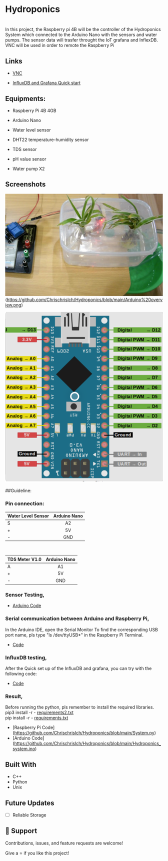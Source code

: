 # Hydroponics

<h1 align="center"><Hydroponics System></h1>
In this project, the Raspberry pi 4B will be the controller of the Hydroponics System which connected to the Arduino Nano with the sensors and water pumps. The sensor data will trasfer throught the IoT grafana and InflexDB. VNC will be used in order to remote the Raspberry Pi

## Links

- [VNC](https://www.realvnc.com/en/connect/download/viewer/)

- [InfluxDB and Grafana Quick start](https://simonhearne.com/2020/pi-influx-grafana/)


## Equipments:

- Raspberry Pi 4B 4GB

- Arduino Nano

- Water level sensor

- DHT22 temperature-humidity sensor
  
- TDS sensor

- pH value sensor
  
- Water pump X2
  
## Screenshots

![Home Page](https://github.com/Chrischrislch/Hydroponics/blob/main/Screenshot%202021-09-07%20at%204.57.31%20PM.png)
(https://github.com/Chrischrislch/Hydroponics/blob/main/Arduino%20overview.png)

![plot](https://github.com/Chrischrislch/Hydroponics/blob/main/Arduino%20overview.png)  

##Guideline:
  
### Pin connection:
  
| Water Level Sensor | Arduino Nano |
| :----------------- | :----------: |
| S                  |   A2   |
| +                  |   5V   |
| -                  |   GND  |

<br>

| TDS Meter V1.0 | Arduino Nano |
| :------------- | :-----------:|
| A              |   A1   |
| +              |   5V   |
| -              |   GND  |




### Sensor Testing,

- [Arduino Code](https://github.com/Chrischrislch/Hydroponics/tree/main/Sensor%20testing)

### Serial communication between Arduino and Raspberry Pi,

In the Arduino IDE, open the Serial Monitor
To find the corresponding USB port name, pls type "ls  /dev/ttyUSB*" in the Raspberry Pi Terminal.

- [Code](https://github.com/Chrischrislch/Hydroponics/tree/main/SerialTest)

### InfluxDB testing,

After the Quick set up of the InfluxDB and grafana, you can try with the following code:  
- [Code](https://github.com/Chrischrislch/Hydroponics/blob/main/DBtest.py)


### Result,

Before running the python, pls remember to install the required libraries. <br>
pip3 install -r - [requirements2.txt](https://github.com/Chrischrislch/Hydroponics/blob/main/requirements2.txt)<br>
pip install -r - [requirements.txt](https://github.com/Chrischrislch/Hydroponics/blob/main/requirements.txt)

- [Raspberry Pi Code] (https://github.com/Chrischrislch/Hydroponics/blob/main/System.py) <br>
- [Arduino Code] (https://github.com/Chrischrislch/Hydroponics/blob/main/Hydroponics_system.ino) <br>


## Built With

- C++
- Python
- Unix

## Future Updates

- [ ] Reliable Storage



## 🤝 Support

Contributions, issues, and feature requests are welcome!

Give a ⭐️ if you like this project!
